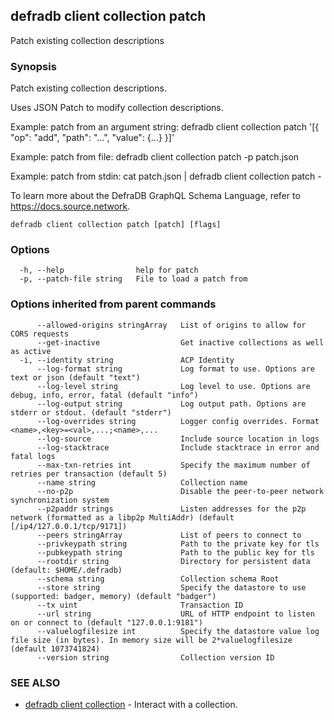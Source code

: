 ## defradb client collection patch

Patch existing collection descriptions

### Synopsis

Patch existing collection descriptions.

Uses JSON Patch to modify collection descriptions.

Example: patch from an argument string:
  defradb client collection patch '[{ "op": "add", "path": "...", "value": {...} }]'

Example: patch from file:
  defradb client collection patch -p patch.json

Example: patch from stdin:
  cat patch.json | defradb client collection patch -

To learn more about the DefraDB GraphQL Schema Language, refer to https://docs.source.network.

```
defradb client collection patch [patch] [flags]
```

### Options

```
  -h, --help                help for patch
  -p, --patch-file string   File to load a patch from
```

### Options inherited from parent commands

```
      --allowed-origins stringArray   List of origins to allow for CORS requests
      --get-inactive                  Get inactive collections as well as active
  -i, --identity string               ACP Identity
      --log-format string             Log format to use. Options are text or json (default "text")
      --log-level string              Log level to use. Options are debug, info, error, fatal (default "info")
      --log-output string             Log output path. Options are stderr or stdout. (default "stderr")
      --log-overrides string          Logger config overrides. Format <name>,<key>=<val>,...;<name>,...
      --log-source                    Include source location in logs
      --log-stacktrace                Include stacktrace in error and fatal logs
      --max-txn-retries int           Specify the maximum number of retries per transaction (default 5)
      --name string                   Collection name
      --no-p2p                        Disable the peer-to-peer network synchronization system
      --p2paddr strings               Listen addresses for the p2p network (formatted as a libp2p MultiAddr) (default [/ip4/127.0.0.1/tcp/9171])
      --peers stringArray             List of peers to connect to
      --privkeypath string            Path to the private key for tls
      --pubkeypath string             Path to the public key for tls
      --rootdir string                Directory for persistent data (default: $HOME/.defradb)
      --schema string                 Collection schema Root
      --store string                  Specify the datastore to use (supported: badger, memory) (default "badger")
      --tx uint                       Transaction ID
      --url string                    URL of HTTP endpoint to listen on or connect to (default "127.0.0.1:9181")
      --valuelogfilesize int          Specify the datastore value log file size (in bytes). In memory size will be 2*valuelogfilesize (default 1073741824)
      --version string                Collection version ID
```

### SEE ALSO

* [defradb client collection](defradb_client_collection.md)	 - Interact with a collection.

